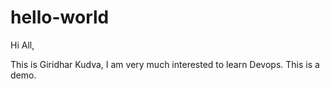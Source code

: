 # hello-world

Hi All,

This is Giridhar Kudva, I am very much interested to learn Devops. 
This is a demo.

